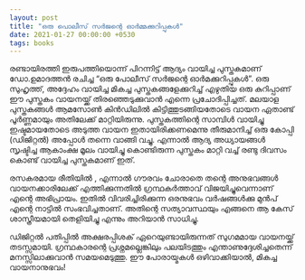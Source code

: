```yaml
---
layout: post
title: "ഒരു പൊലീസ് സര്‍ജന്റെ ഓര്‍മ്മക്കുറിപ്പുകള്‍"
date: 2021-01-27 00:00:00 +0530
tags: books
---
```

രണ്ടായിരത്തി ഇരുപത്തിയൊന്ന് പിറന്നിട്ട് ആദ്യം വായിച്ച പുസ്തകമാണ് ഡോ.ഉമാദത്തൻ രചിച്ച “ഒരു പോലീസ് സർജന്റെ ഓർമക്കുറിപ്പുകൾ”. ഒരു സുഹൃത്ത്, അദ്ദേഹം വായിച്ച മികച്ച പുസ്തകങ്ങളേക്കുറിച്ച് എഴുതിയ ഒരു കുറിപ്പാണ് ഈ പുസ്തകം വായനയ്ക്ക് തിരഞ്ഞെടുക്കുവാൻ എന്നെ പ്രചോദിപ്പിച്ചത്. മലയാള പുസ്തകങ്ങൾ ആമസോൺ കിൻഡിലിൽ കിട്ടിത്തുടങ്ങിയതോടെ വായന ഏതാണ്ട് പൂർണ്ണമായും അതിലേക്ക് മാറ്റിയിരുന്നു. പുസ്തകത്തിന്റെ സാമ്പിൾ വായിച്ചു ഇഷ്ടമായതോടെ അടുത്ത വായന ഇതായിരിക്കണമെന്നു തീരുമാനിച്ച് ഒരു കോപ്പി (ഡിജിറ്റൽ) അപ്പോൾ തന്നെ വാങ്ങി വച്ചു. എന്നാൽ ആദ്യ അധ്യായങ്ങൾ സൃഷ്ടിച്ച ആകാംക്ഷ മൂലം വായിച്ചു കൊണ്ടിരുന്ന പുസ്തകം മാറ്റി വച്ച് രണ്ടു ദിവസം കൊണ്ട് വായിച്ച പുസ്തകമാണ് ഇത്.

രസകരമായ രീതിയിൽ , എന്നാൽ ഗൗരവം ചോരാതെ തന്റെ അനുഭവങ്ങൾ വായനക്കാരിലേക്ക് എത്തിക്കുന്നതിൽ ഗ്രന്ഥകർത്താവ് വിജയിച്ചുവെന്നാണ് എന്റെ അഭിപ്രായം. ഇതിൽ വിവരിച്ചിരിക്കുന്ന ഒരനുഭവം വർഷങ്ങൾക്കു മുൻപ് എന്റെ നാട്ടിൽ സംഭവിച്ചതാണ്. അതിന്റെ സത്യാവസ്ഥയും എങ്ങനെ ആ കേസ് ശാസ്ത്രീയമായി തെളിയിച്ചു എന്നും അറിയാൻ സാധിച്ചു.

ഡിജിറ്റൽ പതിപ്പിൽ അക്ഷരപ്പിശക് ഏറെയുണ്ടായിരുന്നത് സുഗമമായ വായനയ്ക്ക് തടസ്സമായി. ഗ്രന്ഥകാരന്റെ പ്രശ്നമല്ലെങ്കിലും പലയിടത്തും എന്താണുദ്ദേശിച്ചതെന്ന് മനസ്സിലാക്കുവാൻ സമയമെടുത്തു. ഈ പോരായ്മകൾ ഒഴിവാക്കിയാൽ, മികച്ച വായനാനുഭവം!